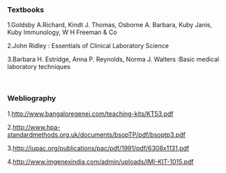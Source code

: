 ### Textbooks

 1.Goldsby A.Richard, Kindt J. Thomas, Osborne A. Barbara, Kuby Janis, Kuby Immunology, W H Freeman & Co
 
 2.John Ridley : Essentials of Clinical Laboratory Science
 
 3.Barbara H. Estridge, Anna P. Reynolds, Norma J. Walters :Basic medical laboratory techniques

 
 &nbsp;
 
### Webliography

1.http://www.bangaloregenei.com/teaching-kits/KT53.pdf

2.http://www.hpa-standardmethods.org.uk/documents/bsopTP/pdf/bsoptp3.pdf

3.http://iupac.org/publications/pac/pdf/1991/pdf/6308x1131.pdf

4.http://www.imgenexindia.com/admin/uploads/IMI-KIT-1015.pdf
